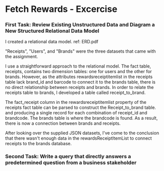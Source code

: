 # Fetch Rewards - Excercise

### First Task: Review Existing Unstructured Data and Diagram a New Structured Relational Data Model

I created a relational data model. ref: ERD.pdf

"Receipts", "Users", and "Brands" were the three datasets that came with the assignment.

I use a straightforward approach to the relational model. The fact table, receipts, contains two dimension tables: one for users and the other for brands. However, as the attributes rewardsreceiptitemlist in the receipts table lack brand_id and barcode to connect it to the brands table, there is no direct relationship between receipts and brands. In order to relate the receipts table to brands, I developed a table called receipt_to_brand. 

The fact_receipt column in the rewardsreceiptitemlist property of the receipts fact table can be parsed to construct the Receipt_to_brand table. and producing a single record for each combination of receipt_id and brandcode. The brands table is where the brandcode is found. As a result, there is now a connection between brands and receipts.

After looking over the supplied JSON datasets, I've come to the conclusion that there wasn't enough data in the rewardsReceiptItemList to connect receipts to the brands database.

### Second Task: Write a query that directly answers a predetermined question from a business stakeholder






